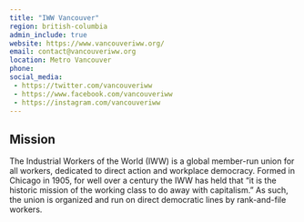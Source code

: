 ```yaml
---
title: "IWW Vancouver"
region: british-columbia
admin_include: true
website: https://www.vancouveriww.org/
email: contact@vancouveriww.org
location: Metro Vancouver
phone: 
social_media: 
 - https://twitter.com/vancouveriww
 - https://www.facebook.com/vancouveriww
 - https://instagram.com/vancouveriww
---
```


## Mission

The Industrial Workers of the World (IWW)  is a global member-run union for all workers, dedicated to direct action  and workplace democracy. Formed in Chicago in 1905, for well over a  century the IWW has held that “it is the historic mission of the working  class to do away with capitalism.” As such, the union is organized and  run on direct democratic lines by rank-and-file workers.

